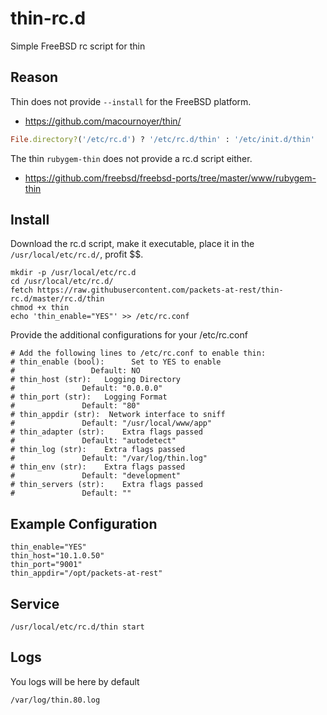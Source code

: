 # thin-rc.d
Simple FreeBSD rc script for thin

## Reason
Thin does not provide `--install` for the FreeBSD platform. 

* https://github.com/macournoyer/thin/
```ruby
File.directory?('/etc/rc.d') ? '/etc/rc.d/thin' : '/etc/init.d/thin'
```
The thin `rubygem-thin` does not provide a rc.d script either. 

* https://github.com/freebsd/freebsd-ports/tree/master/www/rubygem-thin

## Install

Download the rc.d script, make it executable, place it in the `/usr/local/etc/rc.d/`, profit $$.

```shell
mkdir -p /usr/local/etc/rc.d
cd /usr/local/etc/rc.d/
fetch https://raw.githubusercontent.com/packets-at-rest/thin-rc.d/master/rc.d/thin
chmod +x thin
echo 'thin_enable="YES"' >> /etc/rc.conf
```

Provide the additional configurations for your /etc/rc.conf
``` shell
# Add the following lines to /etc/rc.conf to enable thin:
# thin_enable (bool):      Set to YES to enable
#                 Default: NO
# thin_host (str):   Logging Directory
#               Default: "0.0.0.0"
# thin_port (str):   Logging Format
#               Default: "80"
# thin_appdir (str):  Network interface to sniff
#               Default: "/usr/local/www/app"
# thin_adapter (str):    Extra flags passed 
#               Default: "autodetect"
# thin_log (str):    Extra flags passed 
#               Default: "/var/log/thin.log"
# thin_env (str):    Extra flags passed 
#               Default: "development"
# thin_servers (str):    Extra flags passed 
#               Default: ""
```

## Example Configuration

```shell
thin_enable="YES"
thin_host="10.1.0.50"
thin_port="9001"
thin_appdir="/opt/packets-at-rest"
```

## Service

`/usr/local/etc/rc.d/thin start`

## Logs

You logs will be here by default

`/var/log/thin.80.log`
